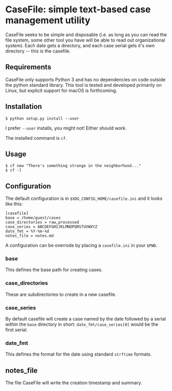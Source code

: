 # CaseFile: simple text-based case management utility
CaseFile seeks to be simple and disposable (i.e. as long as you can read the
file system, some other tool you have will be able to read out organizational
system).  Each date gets a directory, and each case serial gets it's own
directory -- this is the casefile.


## Requirements
CaseFile only supports Python 3 and has no dependencies on code outside the
python standard library. This tool is tested and developed primarily on Linux,
but explicit support for macOS is forthcoming.

## Installation

    $ python setup.py install --user

I prefer `--user` installs, you might not! Either should work.

The installed command is `cf`.

## Usage

    $ cf new "There's something strange in the neighborhood..."
    $ cf -l

## Configuration
The default configuration is in `$XDG_CONFIG_HOME/casefile.ini` and it looks
like this:

    [casefile]
    base = /home/guest/cases
    case_directories = raw,processed
    case_series = ABCDEFGHIJKLMNOPQRSTUVWXYZ
    date_fmt = %Y-%m-%d
    notes_file = notes.md

A configuration can be overrode by placing a `casefile.ini` in your `$PWD`.

### base
This defines the base path for creating cases.

### case_directories
These are subdirectories to create in a new casefile.

### case_series
By default casefile will create a case named by the date followed by a serial
within the `base` directory in short: `date_fmt/case_series[0]` would be the
first serial.

### date_fmt
This defines the format for the date using standard `strftime` formats.

## notes_file
The file CaseFile will write the creation timestamp and summary.
